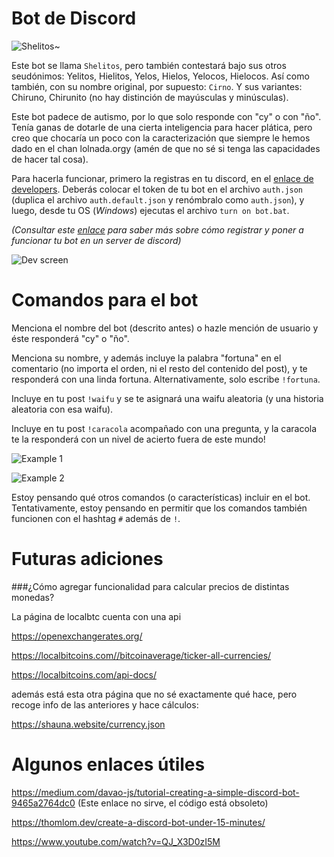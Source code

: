 Bot de Discord
==============

![Shelitos~](https://i.imgur.com/by5JtW6.png)

Este bot se llama `Shelitos`, pero también contestará bajo sus otros seudónimos: Yelitos, Hielitos, Yelos, Hielos, Yelocos, Hielocos. Así como también, con su nombre original, por supuesto: `Cirno`. Y sus variantes: Chiruno, Chirunito (no hay distinción de mayúsculas y minúsculas).

Este bot padece de autismo, por lo que solo responde con "cy" o con "ño". Tenía ganas de dotarle de una cierta inteligencia para hacer plática, pero creo que chocaría un poco con la caracterización que siempre le hemos dado en el chan lolnada.orgy (amén de que no sé si tenga las capacidades de hacer tal cosa).

Para hacerla funcionar, primero la registras en tu discord, en el [enlace de developers](https://discordapp.com/developers/applications/). Deberás colocar el token de tu bot en el archivo `auth.json` (duplica el archivo `auth.default.json` y renómbralo como `auth.json`), y luego, desde tu OS (*Windows*) ejecutas el archivo `turn on bot.bat`.

*(Consultar este [enlace](https://thomlom.dev/create-a-discord-bot-under-15-minutes/) para saber más sobre cómo registrar y poner a funcionar tu bot en un server de discord)*

![Dev screen](https://i.imgur.com/7u2OzIN.png)

Comandos para el bot
====================

Menciona el nombre del bot (descrito antes) o hazle mención de usuario y éste responderá "cy" o "ño".

Menciona su nombre, y además incluye la palabra "fortuna" en el comentario (no importa el orden, ni el resto del contenido del post), y te responderá con una linda fortuna. Alternativamente, solo escribe `!fortuna`.

Incluye en tu post `!waifu` y se te asignará una waifu aleatoria (y una historia aleatoria con esa waifu).

Incluye en tu post `!caracola` acompañado con una pregunta, y la caracola te la responderá con un nivel de acierto fuera de este mundo!

![Example 1](https://i.imgur.com/vff4ToO.png)

![Example 2](https://i.imgur.com/JHv40Ad.png)

Estoy pensando qué otros comandos (o características) incluir en el bot. Tentativamente, estoy pensando en permitir que los comandos también funcionen con el hashtag `#` además de `!`.

Futuras adiciones
=================

###¿Cómo agregar funcionalidad para calcular precios de distintas monedas?

La página de localbtc cuenta con una api

https://openexchangerates.org/

https://localbitcoins.com//bitcoinaverage/ticker-all-currencies/

https://localbitcoins.com/api-docs/

además está esta otra página que no sé exactamente qué hace, pero recoge info de las anteriores y hace cálculos:

https://shauna.website/currency.json

Algunos enlaces útiles
======================
https://medium.com/davao-js/tutorial-creating-a-simple-discord-bot-9465a2764dc0 (Este enlace no sirve, el código está obsoleto)

https://thomlom.dev/create-a-discord-bot-under-15-minutes/

https://www.youtube.com/watch?v=QJ_X3D0zI5M